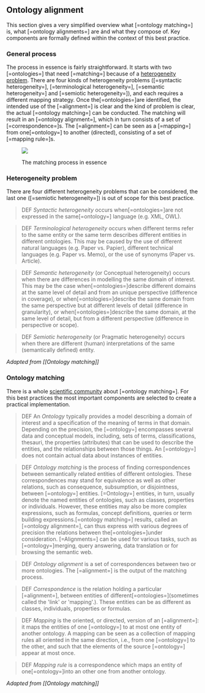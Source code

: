 ## Ontology alignment

This section gives a very simplified overview what [=ontology matching=] is, what [=ontology alignments=] are ánd what they compose of. Key components are formally defined within the context of this best practice.

### General process

The process in essence is fairly straightforward. It starts with two [=ontologies=] that need [=matching=] because of a [heterogeneity problem](#heterogeneity-problem). There are four kinds of heterogeneity problems ([=syntactic heterogeneity=], [=terminological heterogeneity=], [=semantic heterogeneity=] and [=semiotic heterogeneity=]), and each requires a different mapping strategy. Once the[=ontologies=]are identified, the intended use of the [=alignment=] is clear and the kind of problem is clear, the actual [=ontology matching=] can be conducted. The matching will result in an [=ontology alignment=], which in turn consists of a set of [=correspondence=]s. The [=alignment=] can be seen as a [=mapping=] from one[=ontology=] to another (directed), consisting of a set of [=mapping rule=]s.

<figure>

![](img/matching-proces.drawio.png)

<figcaption>
The matching process in essence
</figcaption>
</figure>

### Heterogeneity problem

There are four different heterogeneity problems that can be considered, the last one ([=semiotic heterogeneity=]) is out of scope for this best practice.

> DEF
> <dfn>Syntactic heterogeneity</dfn> occurs when[=ontologies=]are not expressed in the same[=ontology=] language (e.g. XML, OWL).

> DEF
> <dfn>Terminological heterogeneity</dfn> occurs when different terms refer to the same entity or the same term describes different entities in different ontologies. This may be caused by the use of different natural languages (e.g. Paper vs. Papier), different technical languages (e.g. Paper vs. Memo), or the use of synonyms (Paper vs. Article).

> DEF
> <dfn>Semantic heterogeneity</dfn> (or Conceptual heterogeneity) occurs when there are differences in modelling the same domain of interest. This may be the case when[=ontologies=]describe different domains at the same level of detail and from an unique perspective (difference in coverage), or when[=ontologies=]describe the same domain from the same perspective but at different levels of detail (difference in granularity), or when[=ontologies=]describe the same domain, at the same level of detail, but from a different perspective (difference in perspective or scope).

> DEF
> <dfn>Semiotic heterogeneity</dfn> (or Pragmatic heterogeneity) occurs when there are different (human) interpretations of the same (semantically defined) entity.

_Adapted from [[Ontology matching]]_

### Ontology matching

There is a whole [scientific community](http://www.ontologymatching.org/) about [=ontology matching=]. For this best practices the most important components are selected to create a practical implementation.

> DEF
> An <dfn data-lt="ontologies">Ontology</dfn> typically provides a model describing a domain of interest and a specification of the meaning of terms in that domain. Depending on the precision, the [=ontology=] encompasses several data and conceptual models, including, sets of terms, classifications, thesauri, the properties (attributes) that can be used to describe the entities, and the relationships between those things. An [=ontology=] does not contain actual data about instances of entities.

> DEF
> <dfn data-lt="matching">Ontology matching</dfn> is the process of finding correspondences between semantically related entities of different ontologies. These correspondences may stand for equivalence as well as other relations, such as consequence, subsumption, or disjointness, between [=ontology=] entities. [=Ontology=] entities, in turn, usually denote the named entities of ontologies, such as classes, properties or individuals. However, these entities may also be more complex expressions, such as formulas, concept definitions, queries or term building expressions.[=ontology matching=] results, called an [=ontology alignment=], can thus express with various degrees of precision the relations between the[=ontologies=]under consideration. [=Alignments=] can be used for various tasks, such as [=ontology=]merging, query answering, data translation or for browsing the semantic web.

> DEF
> <dfn data-lt="alignment">Ontology alignment</dfn> is a set of correspondences between two or more ontologies. The [=alignment=] is the output of the matching process.

> DEF
> <dfn>Correspondence</dfn> is the relation holding a particular [=alignment=], between entities of different[=ontologies=](sometimes called the 'link' or 'mapping'.). These entities can be as different as classes, individuals, properties or formulas.

> DEF
> <dfn>Mapping</dfn> is the oriented, or directed, version of an [=alignment=]: it maps the entities of one [=ontology=] to at most one entity of another ontology. A mapping can be seen as a collection of mapping rules all oriented in the same direction, i.e., from one [=ontology=] to the other, and such that the elements of the source [=ontology=] appear at most once.

> DEF
> <dfn>Mapping rule</dfn> is a correspondence which maps an entity of one[=ontology=]into an other one from another ontology.

_Adapted from [[Ontology matching]]_
